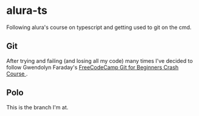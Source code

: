 # alura-ts
Following alura's course on typescript and getting used to git on the cmd.

## Git
After trying and failing (and losing all my code) many times I've decided to follow Gwendolyn Faraday's [FreeCodeCamp Git for Beginners Crash Course ](https://www.youtube.com/watch?v=RGOj5yH7evk&t=20s).

## Polo
This is the branch I'm at.